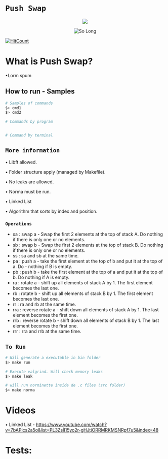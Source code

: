 

# `Push Swap`

<p align="center"><a href="https://www.42sp.org.br/" target="_blank"><img src="https://img.shields.io/static/v1?label=&message=SP&color=000&style=for-the-badge&logo=42""></a></p>

<!-- <p align="center"><img src="https://game.42sp.org.br/static/assets/achievements/push_swapn.png" alt="So Long"> </p> -->
<p align="center"><img src="https://i2.wp.com/www.aponia-dental-center.com/fachzahnarztliche-praxis/wp-content/uploads/2014/01/work-in-progress.png?fit=286%2C253" alt="So Long"> </p>



<!-- https://hits.dwyl.com/ -->
<!-- [![HitCount](https://hits.dwyl.com/rlinsdev/42-Push-swap.svg?style=flat)](http://hits.dwyl.com/rlinsdev/42-Push-swap) -->
[![HitCount](https://hits.dwyl.com/rlinsdev/42-Push-swap.svg?style=flat&show=unique)](http://hits.dwyl.com/rlinsdev/42-Push-swap)

<!-- [![HitCount](https://hits.dwyl.com/rlinsdev/42-Push-swap.svg?style=flat&show=unique)](http://hits.dwyl.com/rlinsdev/42-Push-swap) -->

# What is Push Swap?

•Lorm spum


## How to run - Samples


```sh
# Samples of commands
$> cmd1
$> cmd2

# Commands by program


# Command by terminal

```






## `More information`


• Libft allowed.

• Folder structure apply (managed by Makefile).

• No leaks are allowed.

• Norma must be run.

• Linked List

•  Algorithm that sorts by index and position.

### `Operations`

- sa : swap a - Swap the first 2 elements at the top of stack A. Do nothing if there is only one or no elements.
- sb : swap b - Swap the first 2 elements at the top of stack B. Do nothing if there is only one or no elements.
- ss : sa and sb at the same time.
- pa : push a - take the first element at the top of b and put it at the top of a. Do - nothing if B is empty.
- pb : push b - take the first element at the top of a and put it at the top of b. Do nothing if A is empty.
- ra : rotate a - shift up all elements of stack A by 1. The first element becomes the last one.
- rb : rotate b - shift up all elements of stack B by 1. The first element becomes the last one.
- rr : ra and rb at the same time.
- rra : reverse rotate a - shift down all elements of stack A by 1. The last element becomes the first one.
- rrb : reverse rotate b - shift down all elements of stack B by 1. The last element becomes the first one.
- rrr : rra and rrb at the same time.



## `To Run`

```sh
# Will generate a executable in bin folder
$> make run

# Execute valgrind. Will check memory leaks
$> make leak

# will run norminette inside de .c files (src folder)
$> make norma

```

# Videos
• Linked List - https://www.youtube.com/watch?v=7bAPics2a5o&list=PL3ZslI15yo2r-gHJtjORRMRKMSNRpf7u5&index=48




# Tests:
